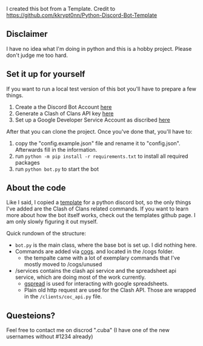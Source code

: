 I created this bot from a Template. Credit to https://github.com/kkrypt0nn/Python-Discord-Bot-Template

## Disclaimer
I have no idea what I'm doing in python and this is a hobby project. Please don't judge me too hard.

## Set it up for yourself
If you want to run a local test version of this bot you'll have to prepare a few things.
1. Create a the Discord Bot Account [here](https://discord.com/developers/applications)
2. Generate a Clash of Clans API key [here](https://developer.clashofclans.com/#/)
3. Set up a Google Developer Service Account as discribed [here](https://docs.gspread.org/en/v5.7.1/oauth2.html)

After that you can clone the project. Once you've done that, you'll have to:
1. copy the "config.example.json" file and rename it to "config.json". Afterwards fill in the information.
2. run ` python -m pip install -r requirements.txt ` to install all required packages
3. run ` python bot.py ` to start the bot

## About the code
Like I said, I copied a [template](https://github.com/kkrypt0nn/Python-Discord-Bot-Template) for a python discord bot, so the only things I've added are the Clash of Clans related commands. If you want to learn more about how the bot itself works, check out the templates github page. I am only slowly figuring it out myself.

Quick rundown of the structure:
- `bot.py` is the main class, where the base bot is set up. I did nothing here.
- Commands are added via [cogs](https://discordpy.readthedocs.io/en/stable/ext/commands/cogs.html). and located in the /cogs folder.
  - the tempalte came with a lot of exemplary commands that I've mostly moved to /cogs/unused
- /services contains the clash api service and the spreadsheet api service, which are doing most of the work currently.
  -  [gspread](https://docs.gspread.org/en/v5.7.1/) is used for interacting with google spreadsheets.
  -  Plain old http request are used for the Clash API. Those are wrapped in the `/clients/coc_api.py` file.


## Questeions?
Feel free to contact me on discrod ".cuba" (I have one of the new usernames without #1234 already)
